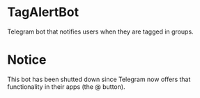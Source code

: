 # TagAlertBot

Telegram bot that notifies users when they are tagged in groups.


# Notice

This bot has been shutted down since Telegram now offers that functionality in their apps (the @ button).
